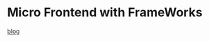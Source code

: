 # Micro Frontend with FrameWorks

[blog](https://velog.io/@kyman19940214/%EB%A7%88%EC%9D%B4%ED%81%AC%EB%A1%9C%ED%94%84%EB%A1%A0%ED%8A%B8%EC%97%94%EB%93%9C-with-React)
